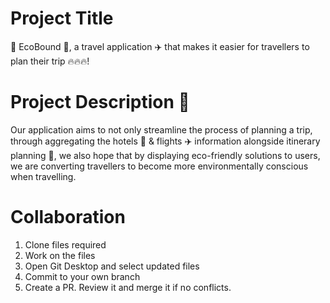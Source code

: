 # Project Title
🍃 EcoBound 🍃, a travel application ✈️ that makes it easier for travellers to plan their trip 🔥🔥🔥! 

# Project Description 📖
Our application aims to not only streamline the process of planning a trip, through aggregating the hotels 🏨 & flights ✈️ information alongside itinerary planning 📆, we also hope that by displaying eco-friendly solutions to users, we are converting travellers to become more environmentally conscious when travelling.

# Collaboration
1. Clone files required
2. Work on the files
3. Open Git Desktop and select updated files
4. Commit to your own branch
5. Create a PR. Review it and merge it if no conflicts.
